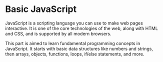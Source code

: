 # Basic JavaScript

JavaScript is a scripting language you can use to make web pages interactive. It is one of the core technologies of the web, along with HTML and CSS, and is supported by all modern browsers.

This part is aimed to learn fundamental programming concepts in JavaScript. It starts with basic data structures like numbers and strings, then arrays, objects, functions, loops, if/else statements, and more.

